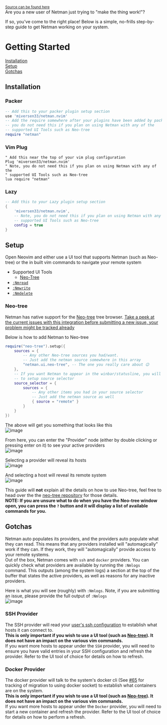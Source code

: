 <sup>[Source can be found here](https://github.com/miversen33/netman.nvim/blob/main/doc/userguidedoc.md)</sup>  
Are you a new user of Netman just trying to "make the thing work!"?

If so, you've come to the right place! Below is a simple, no-frills step-by-step guide to get Netman working on your system.

# Getting Started
[Installation](#installation)  
[Setup](#setup)  
[Gotchas](#gotchas)

## Installation
### Packer
```lua
-- Add this to your packer plugin setup section
use 'miversen33/netman.nvim'
-- Add the require somewhere after your plugins have been added by packer. Note,
-- you do not need this if you plan on using Netman with any of the
-- supported UI Tools such as Neo-tree
require "netman"
```
### Vim Plug
```vim
" Add this near the top of your vim plug configuration
Plug 'miversen33/netman.nvim'
" Note, you do not need this if you plan on using Netman with any of the
" supported UI Tools such as Neo-tree
lua require "netman"
```
### Lazy
```lua
-- Add this to your Lazy plugin setup section
{
    'miversen33/netman.nvim',
    -- Note, you do not need this if you plan on using Netman with any of the
    -- supported UI Tools such as Neo-tree
    config = true
}
```

## Setup
Open Neovim and either use a UI tool that supports Netman (such as Neo-tree) or the in built vim commands to navigate your remote system
- Supported UI Tools
    - [Neo-Tree](#neo-tree)
- [`:Nmread`](https://github.com/miversen33/netman.nvim#nmread)
- [`:Nmwrite`](https://github.com/miversen33/netman.nvim#nmwrite)
- [`:Nmdelete`](https://github.com/miversen33/netman.nvim#nmdelete)  

### Neo-tree
Netman has native support for the [Neo-tree](https://github.com/nvim-neo-tree/neo-tree.nvim/) tree browser.
[Take a peek at the current issues with this integration before submitting a new issue, your problem might be tracked already](https://github.com/miversen33/netman.nvim/labels/Neo-tree)

Below is how to add Netman to Neo-tree
```lua
require("neo-tree").setup({
    sources = {
        -- Any other Neo-tree sources you had/want.
        -- Just add the netman source somewhere in this array
        "netman.ui.neo-tree", -- The one you really care about 😉
    },
    -- If you want Netman to appear in the winbar/statusline, you will need
    -- to setup source selector
    source_selector = {
        sources = {
            -- Any other items you had in your source selector
            -- Just add the netman source as well
            { source = "remote" }
        }
    }
})
```
The above will get you something that looks like this  
![image](https://user-images.githubusercontent.com/2640668/232776760-463238a8-1ee6-44fe-bdbd-9a986babde3d.png)

From here, you can enter the "Provider" node (either by double clicking or pressing enter on it) to see your active providers  
![image](https://user-images.githubusercontent.com/2640668/232776898-c490188f-5e6b-43d5-9bee-393b839583a4.png)

Selecting a provider will reveal its hosts  
![image](https://user-images.githubusercontent.com/2640668/232776999-1845a0f5-37d9-4c2a-9230-85b662df239d.png)

And selecting a host will reveal its remote system  
![image](https://user-images.githubusercontent.com/2640668/232777086-3060229f-3319-4814-9ddc-4c8d965a6023.png)

This guide will **not** explain all the details on how to use Neo-tree, feel free to head over the the [neo-tree repository](https://github.com/nvim-neo-tree/neo-tree.nvim) for
those details.  
**NOTE: If you are unsure what to do when you have the Neo-tree window open, you can press the `?` button and it will display a list of available commands for you.**

## Gotchas
Netman auto populates its providers, and the providers auto populate what they can read. This means that any providers installed will "automagically" work if they can. If they work, they will "automagically" provide access to your remote systems.  
Out of the box, Netman comes with `ssh` and `docker` providers. You can quickly check what providers are available by running the `:Nmlogs` command. This outputs (among the system logs) a section at the top of the buffer that states the active providers, as well as reasons for any inactive providers.

Here is what you will see (roughly) with `:Nmlogs`. Note, if you are submitting an issue, please provide the full output of `:Nmlogs`  
![image](https://user-images.githubusercontent.com/2640668/232781757-45ab8386-cd1f-4f10-8bfa-261b78b9e28b.png)


### SSH Provider
The SSH provider will read your [user's ssh configuration](https://linux.die.net/man/5/ssh_config) to establish what hosts it can connect to.  
**This is only important if you wish to use a UI tool (such as [Neo-tree](#neo-tree)). It does not have an impact on the various vim commands.**  
If you want more hosts to appear under the `SSH` provider, you will need to ensure you have valid entries in your SSH configuration and refresh the provider. Refer to the UI tool of choice for details on how to refresh.

### Docker Provider
The docker provider will talk to the system's docker cli (See [#65](https://github.com/miversen33/netman.nvim/issues/65) for tracking of migration to using docker socket) to establish what containers are on the system.  
**This is only important if you wish to use a UI tool (such as [Neo-tree](#neo-tree)). It does not have an impact on the various vim commands.**  
If you want more hosts to appear under the `Docker` provider, you will need to start a new container and refresh the provider. Refer to the UI tool of choice for details on how to perform a refresh.

